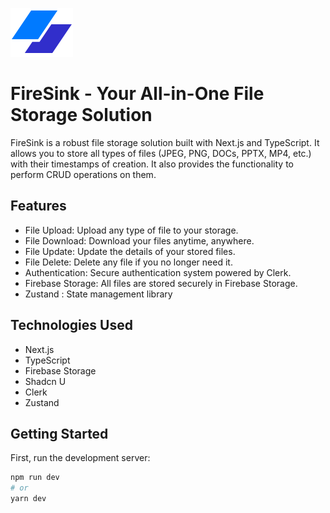 ![Firesink](assets/main-logo.svg)
# FireSink - Your All-in-One File Storage Solution


FireSink is a robust file storage solution built with Next.js and TypeScript. It allows you to store all types of files (JPEG, PNG, DOCs, PPTX, MP4, etc.) with their timestamps of creation. It also provides the functionality to perform CRUD operations on them.

## Features

- File Upload: Upload any type of file to your storage.
- File Download: Download your files anytime, anywhere.
- File Update: Update the details of your stored files.
- File Delete: Delete any file if you no longer need it.
- Authentication: Secure authentication system powered by Clerk.
- Firebase Storage: All files are stored securely in Firebase Storage.
- Zustand : State management library


## Technologies Used

- Next.js
- TypeScript
- Firebase Storage
- Shadcn U
- Clerk
- Zustand

## Getting Started

First, run the development server:

```bash
npm run dev
# or
yarn dev
